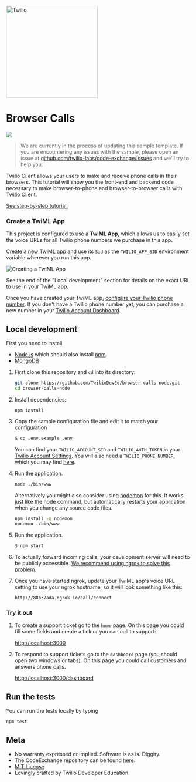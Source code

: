 <a href="https://www.twilio.com">
  <img src="https://static0.twilio.com/marketing/bundles/marketing/img/logos/wordmark-red.svg" alt="Twilio" width="250" />
</a>

# Browser Calls

![](https://github.com/TwilioDevEd/browser-calls-node/workflows/Node.js/badge.svg)

> We are currently in the process of updating this sample template. If you are encountering any issues with the sample, please open an issue at [github.com/twilio-labs/code-exchange/issues](https://github.com/twilio-labs/code-exchange/issues) and we'll try to help you.

Twilio Client allows your users to make and receive phone calls in their browsers. This tutorial will show you the front-end and backend code necessary to make browser-to-phone and browser-to-browser calls with Twilio Client.

[See step-by-step tutorial.](https://www.twilio.com/docs/tutorials/walkthrough/browser-calls/node/express)

### Create a TwiML App

This project is configured to use a **TwiML App**, which allows us to easily set the voice URLs for all Twilio phone numbers we purchase in this app.

[Create a new TwiML app](https://www.twilio.com/console/voice/twiml/apps) and use its `Sid` as the `TWILIO_APP_SID` environment variable wherever you run this app.

![Creating a TwiML App](https://support.twilio.com/hc/article_attachments/360003105393/Pic01.png)

See the end of the "Local development" section for details on the exact URL to use in your TwiML app.

Once you have created your TwiML app, [configure your Twilio phone number](https://support.twilio.com/hc/en-us/articles/223180928-How-Do-I-Create-a-TwiML-App-). If you don't have a Twilio phone number yet, you can purchase a new number in your [Twilio Account Dashboard](https://www.twilio.com/console/phone-numbers/search).  

## Local development

First you need to install
  - [Node.js](http://nodejs.org/) which should also install [npm](https://www.npmjs.com/).
  - [MongoDB](https://www.mongodb.org/)

1. First clone this repository and `cd` into its directory:
    ```bash
    git clone https://github.com/TwilioDevEd/browser-calls-node.git
    cd browser-calls-node
    ```

1. Install dependencies:
    ```
    npm install
    ```

1. Copy the sample configuration file and edit it to match your configuration
    ```bash
    $ cp .env.example .env
    ```
    You can find your `TWILIO_ACCOUNT_SID` and `TWILIO_AUTH_TOKEN` in your
    [Twilio Account Settings](https://www.twilio.com/console).
    You will also need a `TWILIO_PHONE_NUMBER`, which you may find [here](https://www.twilio.com/console/phone-numbers/incoming).

1. Run the application.
    ```bash
    node ./bin/www
    ```
    Alternatively you might also consider using [nodemon](https://github.com/remy/nodemon) for this. It works just like
    the node command, but automatically restarts your application when you change any source code files.

    ```bash
    npm install -g nodemon
    nodemon ./bin/www
    ```

1. Run the application.
    ```bash
    $ npm start
    ```

1. To actually forward incoming calls, your development server will need to be publicly accessible. [We recommend using ngrok to solve this problem](https://www.twilio.com/blog/2015/09/6-awesome-reasons-to-use-ngrok-when-testing-webhooks.html).

1. Once you have started ngrok, update your TwiML app's voice URL setting to use your ngrok hostname, so it will look something like this:

    `http://88b37ada.ngrok.io/call/connect`

### Try it out
1. To create a support ticket go to the `home` page. On this page you could fill some fields and create a tick or you can call to support:

    [http://localhost:3000](http://localhost:3000)

1. To respond to support tickets go to the `dashboard` page (you should open two windows or tabs). On this page you could call customers and answers phone calls.

    [http://localhost:3000/dashboard](http://localhost:3000/dashboard)

## Run the tests

You can run the tests locally by typing

```bash
npm test
```

## Meta

* No warranty expressed or implied. Software is as is. Diggity.
* The CodeExchange repository can be found [here](https://github.com/twilio-labs/code-exchange/).
* [MIT License](http://www.opensource.org/licenses/mit-license.html)
* Lovingly crafted by Twilio Developer Education.
